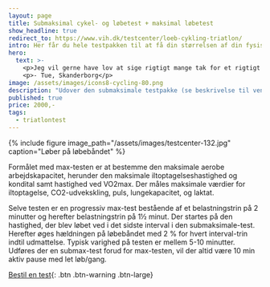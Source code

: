 ```yaml
---
layout: page
title: Submaksimal cykel- og løbetest + maksimal løbetest
show_headline: true
redirect_to: https://www.vih.dk/testcenter/loeb-cykling-triatlon/
intro: Her får du hele testpakken til at få din størrelsen af din fysiske motor til triatlon.
hero:
  text: >-
    <p>Jeg vil gerne have lov at sige rigtigt mange tak for et rigtigt spændende forløb. Jeg kan samstemmende fra mine kollegaer og jeg selv sige, at det har været rigtigt spændende og lærerigt, så det har været en rigtig god oplevelse for os.</p>
    <p>- Tue, Skanderborg</p>
image: /assets/images/icons8-cycling-80.png
description: "Udover den submaksimale testpakke (se beskrivelse til venstre) udføres der her også en maksimal test på løbebånd, hvor formålet er at bestemme den maksimale aerobe arbejdskapacitet, herunder den maksimale iltoptagelseshastighed og kondital. Der måles maksimale værdier for iltoptagelse, CO2-udveksling, puls, lungekapacitet, og laktat."
published: true
price: 2000,-
tags:
  - triatlontest
---
```


{% include figure image_path="/assets/images/testcenter-132.jpg" caption="Løber på løbebåndet" %}

Formålet med max-testen er at bestemme den maksimale aerobe arbejdskapacitet, herunder den maksimale iltoptagelseshastighed og kondital samt hastighed ved VO2max. Der måles maksimale værdier for iltoptagelse, CO2-udvekskling, puls, lungekapacitet, og laktat.

Selve testen er en progressiv max-test bestående af et belastningstrin på 2 minutter og herefter belastningstrin på 1½ minut. Der startes på den hastighed, der blev løbet ved i det sidste interval i den submaksimale-test. Herefter øges hældningen på løbebåndet med 2 % for hvert interval-trin indtil udmattelse. Typisk varighed på testen er mellem 5-10 minutter. Udføres der en submax-test forud for max-testen, vil der altid være 10 min aktiv pause med let løb/gang.

[Bestil en test](/kontakt){: .btn .btn-warning .btn-large}

